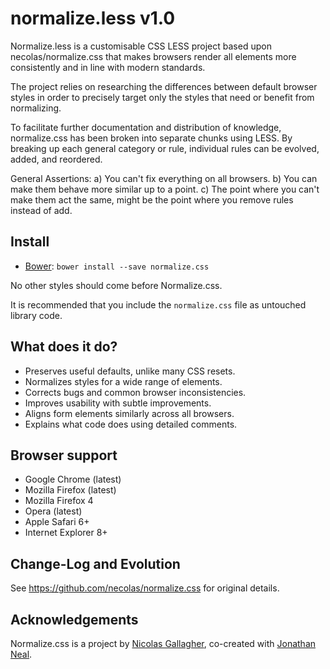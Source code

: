 # normalize.less v1.0

Normalize.less is a customisable CSS LESS project based upon necolas/normalize.css that makes browsers render all
elements more consistently and in line with modern standards.

The project relies on researching the differences between default browser
styles in order to precisely target only the styles that need or benefit from
normalizing.

To facilitate further documentation and distribution of knowledge, normalize.css has been broken into separate chunks using LESS.
By breaking up each general category or rule, individual rules can be evolved, added, and reordered.

General Assertions:
a) You can't fix everything on all browsers.
b) You can make them behave more similar up to a point.
c) The point where you can't make them act the same, might be the point where you remove rules instead of add.

## Install

* [Bower](http://bower.io/): `bower install --save normalize.css`


No other styles should come before Normalize.css.

It is recommended that you include the `normalize.css` file as untouched
library code.

## What does it do?

* Preserves useful defaults, unlike many CSS resets.
* Normalizes styles for a wide range of elements.
* Corrects bugs and common browser inconsistencies.
* Improves usability with subtle improvements.
* Aligns form elements similarly across all browsers.
* Explains what code does using detailed comments.

## Browser support

* Google Chrome (latest)
* Mozilla Firefox (latest)
* Mozilla Firefox 4
* Opera (latest)
* Apple Safari 6+
* Internet Explorer 8+

## Change-Log and Evolution
See https://github.com/necolas/normalize.css for original details.

## Acknowledgements

Normalize.css is a project by [Nicolas Gallagher](https://github.com/necolas),
co-created with [Jonathan Neal](https://github.com/jonathantneal).
